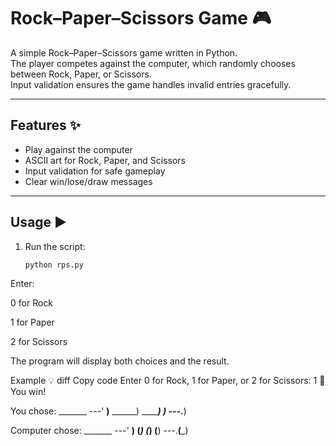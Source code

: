 # Rock–Paper–Scissors Game 🎮

A simple Rock–Paper–Scissors game written in Python.  
The player competes against the computer, which randomly chooses between Rock, Paper, or Scissors.  
Input validation ensures the game handles invalid entries gracefully.

---

## Features ✨
- Play against the computer  
- ASCII art for Rock, Paper, and Scissors  
- Input validation for safe gameplay  
- Clear win/lose/draw messages  

---

## Usage ▶️
1. Run the script:
   ```bash
   python rps.py
Enter:

0 for Rock

1 for Paper

2 for Scissors

The program will display both choices and the result.

Example 💡
diff
Copy code
Enter 0 for Rock, 1 for Paper, or 2 for Scissors: 1
🎉 You win!

You chose:
     _______
---'    ____)____
           ______)
          _______)
         _______)
---.__________)

Computer chose:
    _______
---'   ____)
      (_____)
      (_____)
      (____)
---.__(___)
